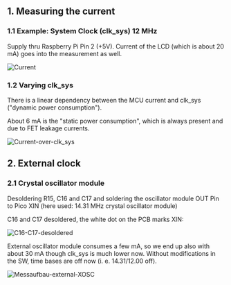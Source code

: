 ## 1. Measuring the current 

### 1.1 Example: System Clock (clk_sys) 12 MHz

Supply thru Raspberry Pi Pin 2 (+5V). Current of the LCD (which is about 20 mA) goes into the measurement as well.

![Current](https://github.com/Florian-Wilhelm/Raspberry-Pi/assets/77980708/4b91a263-de49-49b2-8b87-8083b41b6474)

### 1.2 Varying clk_sys

There is a linear dependency between the MCU current and clk_sys ("dynamic power consumption"). 

About 6 mA is the "static power consumption", which is always present and due to FET leakage currents.

![Current-over-clk_sys](https://github.com/Florian-Wilhelm/Raspberry-Pi/assets/77980708/1136ca16-1971-4c13-b5f3-f4026da0bb4b)

## 2. External clock 

### 2.1 Crystal oscillator module

Desoldering R15, C16 and C17 and soldering the oscillator module OUT Pin to Pico XIN (here used: 14.31 MHz crystal oscillator module)

C16 and C17 desoldered, the white dot on the PCB marks XIN: 

![C16-C17-desoldered](https://github.com/Florian-Wilhelm/Raspberry-Pi/assets/77980708/5ee4b716-3b39-4c45-8445-ca2fb8c15b44)

External oscillator module consumes a few mA, so we end up also with about 30 mA though clk_sys is much lower now. 
Without modifications in the SW, time bases are off now (i. e. 14.31/12.00 off).

![Messaufbau-external-XOSC](https://github.com/Florian-Wilhelm/Raspberry-Pi/assets/77980708/34edceb0-7f22-4186-aea1-b09cffbaf87f)
